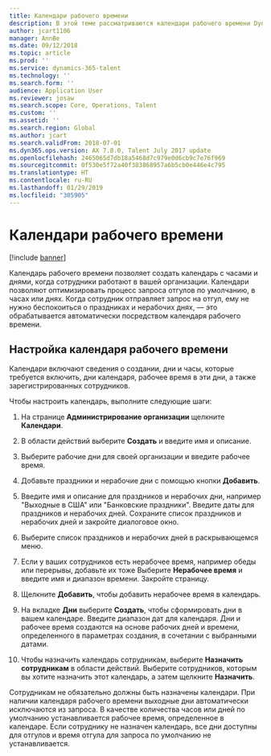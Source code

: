 ```yaml
---
title: Календари рабочего времени
description: В этой теме рассматриваются календари рабочего времени Dynamics 365 for Talent -- Core HR, а также настройка календарей.
author: jcart1106
manager: AnnBe
ms.date: 09/12/2018
ms.topic: article
ms.prod: ''
ms.service: dynamics-365-talent
ms.technology: ''
ms.search.form: ''
audience: Application User
ms.reviewer: josaw
ms.search.scope: Core, Operations, Talent
ms.custom: ''
ms.assetid: ''
ms.search.region: Global
ms.author: jcart
ms.search.validFrom: 2018-07-01
ms.dyn365.ops.version: AX 7.0.0, Talent July 2017 update
ms.openlocfilehash: 2465065d7db18a5468d7c979e0d6cb9c7e76f969
ms.sourcegitcommit: 0f530e5f72a40f383868957a6b5cb0e446e4c795
ms.translationtype: HT
ms.contentlocale: ru-RU
ms.lasthandoff: 01/29/2019
ms.locfileid: "305905"
---
```

# <a name="working-time-calendars"></a>Календари рабочего времени

[!include [banner](includes/banner.md)]

Календарь рабочего времени позволяет создать календарь с часами и днями, когда сотрудники работают в вашей организации. Календари позволяют оптимизировать процесс запроса отгулов по умолчанию, в часах или днях. Когда сотрудник отправляет запрос на отгул, ему не нужно беспокоиться о праздниках и нерабочих днях, — это обрабатывается автоматически посредством календаря рабочего времени.

## <a name="setting-up-a-working-time-calendar"></a>Настройка календаря рабочего времени

Календари включают сведения о создании, дни и часы, которые требуется включить, дни календаря, рабочее время в эти дни, а также зарегистрированных сотрудников. 

Чтобы настроить календарь, выполните следующие шаги:

1. На странице **Администрирование организации** щелкните **Календари**.

2. В области действий выберите **Создать** и введите имя и описание.

3. Выберите рабочие дни для своей организации и введите рабочее время.

4. Добавьте праздники и нерабочие дни с помощью кнопки **Добавить**.

5. Введите имя и описание для праздников и нерабочих дни, например "Выходные в США" или "Банковские праздники". Введите даты для праздников и нерабочих дней. Сохраните список праздников и нерабочих дней и закройте диалоговое окно.

6. Выберите список праздников и нерабочих дней в раскрывающемся меню.

7. Если у ваших сотрудников есть нерабочее время, например обеды или перерывы, добавьте их тоже Выберите **Нерабочее время** и введите имя и диапазон времени. Закройте страницу. 

8. Щелкните **Добавить**, чтобы добавить нерабочее время в календарь.

9. На вкладке **Дни** выберите **Создать**, чтобы сформировать дни в вашем календаре. Введите диапазон дат для календаря. Дни и рабочее время создаются на основе рабочих дней и времени, определенного в параметрах создания, в сочетании с выбранными датами.

10. Чтобы назначить календарь сотрудникам, выберите **Назначить сотрудникам** в области действий. Выберите сотрудников, которым вы хотите назначить этот календарь, а затем щелкните **Назначить**.

Сотрудникам не обязательно должны быть назначены календари. При наличии календаря рабочего времени выходные дни автоматически исключаются из запроса. В качестве количества часов или дней по умолчанию устанавливается рабочее время, определенное в календаре. Если сотруднику не назначен календарь, все дни доступны для отгулов и время отгула для запроса по умолчанию не устанавливается. 
